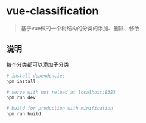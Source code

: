 # vue-classification

> 基于vue做的一个树结构的分类的添加、删除、修改

## 说明

每个分类都可以添加子分类

``` bash
# install dependencies
npm install

# serve with hot reload at localhost:8383
npm run dev

# build for production with minification
npm run build
```
